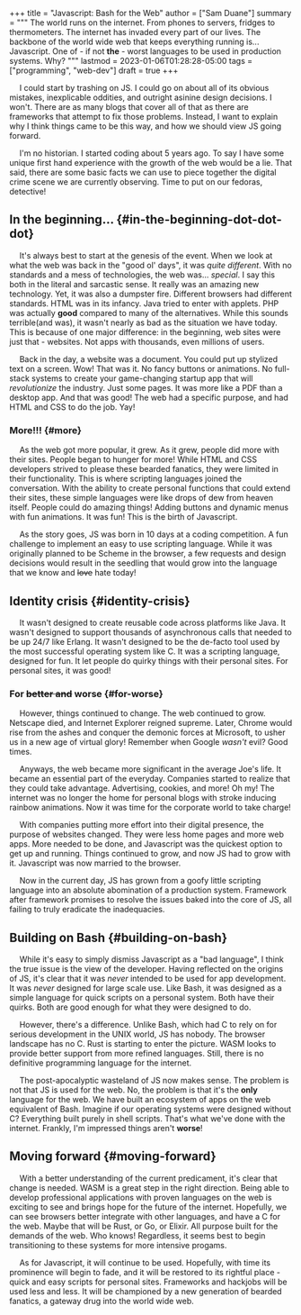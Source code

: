 +++
title = "Javascript: Bash for the Web"
author = ["Sam Duane"]
summary = """
  The world runs on the internet. From phones to servers, fridges to thermometers. The internet has invaded every
  part of our lives. The backbone of the world wide web that keeps everything running is... Javascript. One of - if not
  **the** - worst languages to be used in production systems. Why?
  """
lastmod = 2023-01-06T01:28:28-05:00
tags = ["programming", "web-dev"]
draft = true
+++

&emsp; I could start by trashing on JS. I could go on about all of its obvious mistakes, inexplicable oddities, and
outright asinine design decisions. I won't. There are as many blogs that cover all of that as there are frameworks that
attempt to fix those problems. Instead, I want to explain why I think things came to be this way, and how we should view
JS going forward.

&emsp; I'm no historian. I started coding about 5 years ago. To say I have some unique first hand experience with the growth of
the web would be a lie. That said, there are some basic facts we can use to piece together the digital crime scene we are
currently observing. Time to put on our fedoras, detective!


## In the beginning... {#in-the-beginning-dot-dot-dot}

&emsp; It's always best to start at the genesis of the event. When we look at what the web was back in the "good ol' days", it
was _quite different_. With no standards and a mess of technologies, the web was... _special_. I say this both in the
literal and sarcastic sense. It really was an amazing new technology. Yet, it was also a dumpster fire. Different
browsers had different standards. HTML was in its infancy. Java tried to enter with applets. PHP was actually **good** compared
to many of the alternatives. While this sounds terrible(and was), it wasn't nearly as bad as the situation we have
today. This is because of one major difference: in the beginning, web sites were just that - websites. Not apps with
thousands, even millions of users.

&emsp; Back in the day, a website was a document. You could put up stylized text on a screen. Wow! That was it. No fancy
buttons or animations. No full-stack systems to create your game-changing startup app that will _revolutionize_ the
industry. Just some pages. It was more like a PDF than a desktop app. And that was good! The web had a specific purpose,
and had HTML and CSS to do the job. Yay!


### More!!! {#more}

&emsp; As the web got more popular, it grew. As it grew, people did more with their sites. People began to hunger for more!
While HTML and CSS developers strived to please these bearded fanatics, they were limited in their functionality. This is where scripting languages
joined the conversation. With the ability to create personal functions that could extend their sites, these simple
languages were like drops of dew from heaven itself. People could do amazing things! Adding buttons and dynamic menus
with fun animations. It was fun! This is the birth of Javascript.

&emsp; As the story goes, JS was born in 10 days at a coding competition. A fun challenge to implement an easy to use scripting
language. While it was originally planned to be Scheme in the browser, a few requests and design decisions would result
in the seedling that would grow into the language that we know and ~~love~~ hate today!


## Identity crisis {#identity-crisis}

&emsp; It wasn't designed to create reusable code across platforms like Java. It wasn't designed to support thousands of
asynchronous calls that needed to be up 24/7 like Erlang. It wasn't designed to be the de-facto tool used by the most
successful operating system like C. It was a scripting language, designed for fun. It let people do quirky things with
their personal sites. For personal sites, it was good!


### For ~~better and~~ worse {#for-worse}

&emsp; However, things continued to change. The web continued to grow. Netscape died, and Internet Explorer reigned supreme.
Later, Chrome would rise from the ashes and conquer the demonic forces at Microsoft, to usher us in a new age of virtual
glory! Remember when Google _wasn't_ evil? Good times.

&emsp; Anyways, the web became more significant in the average Joe's life. It became an essential part of the everyday.
Companies started to realize that they could take advantage. Advertising, cookies, and more! Oh my! The internet
was no longer the home for personal blogs with stroke inducing rainbow animations. Now it was time for the
corporate world to take charge!

&emsp; With companies putting more effort into their digital presence, the purpose of websites changed. They were less
home pages and more web apps. More needed to be done, and Javascript was the quickest option to get up and running.
Things continued to grow, and now JS had to grow with it. Javascript was now married to the browser.

&emsp; Now in the current day, JS has grown from a goofy little scripting language into an absolute abomination of a
production system. Framework after framework promises to resolve the issues baked into the core of JS, all failing to
truly eradicate the inadequacies.


## Building on Bash {#building-on-bash}

&emsp; While it's easy to simply dismiss Javascript as a "bad language", I think the true issue is the view of the
developer. Having reflected on the origins of JS, it's clear that it was _never_ intended to be used for app
development. It was _never_ designed for large scale use. Like Bash, it was designed as a simple language for quick
scripts on a personal system. Both have their quirks. Both are good enough for what they were designed to do.

&emsp; However, there's a difference. Unlike Bash, which had C to rely on for serious development in the UNIX
world, JS has nobody. The browser landscape has no C. Rust is starting to enter the picture. WASM looks to
provide better support from more refined languages. Still, there is no definitive programming language for the internet.

&emsp; The post-apocalyptic wasteland of JS now makes sense. The problem is not that JS is used for the web. No, the
problem is that it's the **only** language for the web. We have built an ecosystem of apps on the web equivalent of Bash. Imagine
if our operating systems were designed without C? Everything built purely in shell scripts. That's what we've done with the
internet. Frankly, I'm impressed things aren't **worse**!


## Moving forward {#moving-forward}

&emsp; With a better understanding of the current predicament, it's clear that change is needed. WASM is a great step in
the right direction. Being able to develop professional applications with proven languages on the web is exciting to see
and brings hope for the future of the internet. Hopefully, we can see browsers better integrate with other languages,
and have a C for the web. Maybe that will be Rust, or Go, or Elixir. All purpose built for the demands of the web. Who knows!
Regardless, it seems best to begin transitioning to these systems for more intensive progams.

&emsp; As for Javascript, it will continue to be used. Hopefully, with time its prominence will begin to fade, and it
will be restored to its rightful place - quick and easy scripts for personal sites. Frameworks and hackjobs will be
used less and less. It will be championed by a new generation of bearded fanatics, a gateway drug into the world wide web.
